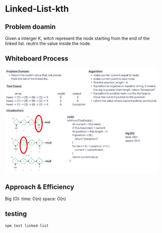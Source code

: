 # Linked-List-kth

## Problem doamin

Given a interger K, witch represent the node starting from the end of the linked list. reutrn the value inside the node.

## Whiteboard Process

![codeChallenge-07](../assets/codeChallenge-07.png)

## Approach & Efficiency

Big (O):
time: O(n)
space: O(n)

## testing

`npm test linked-list`
